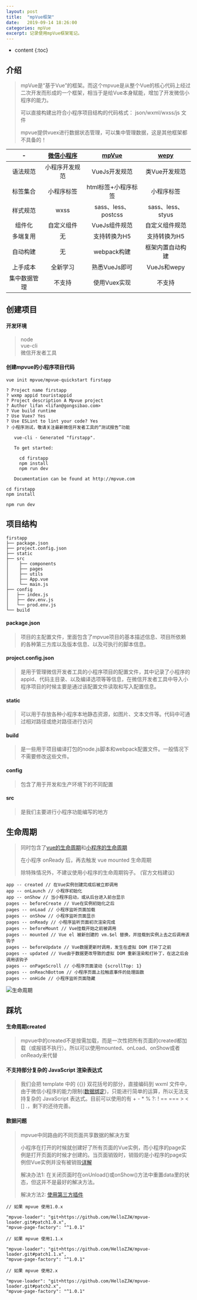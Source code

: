 ```yaml
---
layout: post
title:  "mpVue框架"
date:   2019-09-14 18:26:00
categories: mpVue
excerpt: 记录使用mpVue框架笔记。
---
```


* content
{:toc}

## 介绍
> mpVue是“基于Vue”的框架。而这个mpvue是从整个Vue的核心代码上经过二次开发而形成的一个框架，相当于是给Vue本身赋能，增加了开发微信小程序的能力。  
>  
> 可以直接构建出符合小程序项目结构的代码格式： json/wxml/wxss/js 文件  
>  
> mpvue提供vuex进行数据状态管理，可以集中管理数据，这是其他框架都不具备的！
  
| - | [微信小程序](https://developers.weixin.qq.com/miniprogram/dev/framework/quickstart/) | [mpVue](http://mpvue.com/) | [wepy](https://tencent.github.io/wepy/donate.html) |
| :-----: | :----: | :----: | :----: |
| 语法规范 | 小程序开发规范 | VueJs开发规范 | 类Vue开发规范 |
| 标签集合 | 小程序标签 | html标签+小程序标签 | 小程序标签 |
| 样式规范 | wxss | sass、less、postcss | sass、less、styus |
| 组件化 | 自定义组件 | VueJs组件规范 | 自定义组件规范 |
| 多端复用 | 无 | 支持转换为H5 | 支持转换为H5 |
| 自动构建 | 无 | webpack构建 | 框架内置自动构建 |
| 上手成本 | 全新学习 | 熟悉VueJs即可 | VueJs和wepy |
| 集中数据管理 | 不支持 | 使用Vuex实现 | 不支持 |  

## 创建项目
#### 开发环境
> node  
> vue-cli  
> 微信开发者工具  

#### 创建mpvue的小程序项目代码  
```
vue init mpvue/mpvue-quickstart firstapp  
  
? Project name firstapp
? wxmp appid touristappid
? Project description A Mpvue project
? Author lifan <lifan@gongsibao.com>
? Vue build runtime
? Use Vuex? Yes
? Use ESLint to lint your code? Yes
? 小程序测试，敬请关注最新微信开发者工具的“测试报告”功能

   vue-cli · Generated "firstapp".

   To get started:

     cd firstapp
     npm install
     npm run dev

   Documentation can be found at http://mpvue.com  
     
cd firstapp 
npm install  
  
npm run dev
```  
## 项目结构
```
firstapp
├── package.json
├── project.config.json       
├── static            
├── src
│    ├── components
│    ├── pages
│    ├── utils
│    ├── App.vue
│    └── main.js
├── config
│   ├── index.js
│   ├── dev.env.js
│   └── prod.env.js
└── build
```
#### package.json
> 项目的主配置文件，里面包含了mpvue项目的基本描述信息、项目所依赖的各种第三方库以及版本信息、以及可执行的脚本信息。  

#### project.config.json
> 是用于管理微信开发者工具的小程序项目的配置文件，其中记录了小程序的appid、代码主目录、以及编译选项等等信息，在微信开发者工具中导入小程序项目的时候主要是通过该配置文件读取和写入配置信息。  
  
#### static
> 可以用于存放各种小程序本地静态资源，如图片、文本文件等。代码中可通过相对路径或绝对路径进行访问  
  
#### build
> 是一些用于项目编译打包的node.js脚本和webpack配置文件。一般情况下不需要修改这些文件。  
  
#### config
> 包含了用于开发和生产环境下的不同配置  
  
#### src
> 是我们主要进行小程序功能编写的地方  
  

## 生命周期
> 同时包含了[vue的生命周期](https://cn.vuejs.org/v2/api/#%E9%80%89%E9%A1%B9-%E7%94%9F%E5%91%BD%E5%91%A8%E6%9C%9F%E9%92%A9%E5%AD%90)和[小程序的生命周期](https://developers.weixin.qq.com/miniprogram/dev/framework/app-service/app.html)  
>  
> 在小程序 onReady 后，再去触发 vue mounted 生命周期  
>  
> 除特殊情况外，不建议使用小程序的生命周期钩子。 (官方文档建议) 
  

```
app -- created // 在Vue实例创建完成后被立即调用
app -- onLaunch // 小程序初始化
app -- onShow // 当小程序启动，或从后台进入前台显示
pages -- beforeCreate // Vue在实例初始化之后
pages -- onLoad // 小程序监听页面加载
pages -- onShow // 小程序监听页面显示
pages -- onReady // 小程序监听页面初次渲染完成
pages -- beforeMount // Vue挂载开始之前被调用
pages -- mounted // Vue el 被新创建的 vm.$el 替换，并挂载到实例上去之后调用该钩子
pages -- beforeUpdate // Vue数据更新时调用，发生在虚拟 DOM 打补丁之前
pages -- updated // Vue由于数据更改导致的虚拟 DOM 重新渲染和打补丁，在这之后会调用该钩子
pages -- onPageScroll // 小程序页面滚动 {scrollTop: 1}
pages -- onReachBottom // 小程序页面上拉触底事件的处理函数
pages -- onHide // 小程序监听页面隐藏
```  
![生命周期](http://mpvue.com/assets/img/lifecycle.a8762770.jpg)  
  
## 踩坑
#### 生命周期created
> mpvue中的created不是按需加载，而是一次性把所有页面的created都加载（或报错不执行）。所以可以使用mounted、onLoad、onShow或者onReady来代替  
  
#### 不支持部分复杂的 JavaScript 渲染表达式
> 我们会把 template 中的 {{}} 双花括号的部分，直接编码到 wxml 文件中，由于微信小程序的能力限制([数据绑定](https://developers.weixin.qq.com/miniprogram/dev/framework/view/wxml/data.html))，只能进行简单的运算，所以无法支持复杂的 JavaScript 表达式。目前可以使用的有 + - * % ?: ! == === > < [] .，剩下的还待完善。  
  
#### 数据问题
> mpvue中同路由的不同页面共享数据的解决方案  
>  
> 小程序在打开的时候就创建好了所有页面的Vue实例，而小程序的page实例是打开页面的时候才创建的。当页面销毁时，销毁的是小程序的page实例但Vue实例并没有被销毁[详解](https://www.cnblogs.com/imgss/p/9164924.html)  
>  
> 解决办法1: 在关闭页面时在onUnload()或onShow()方法中重置data里的状态，但这并不是最好的解决方法。  
>  
> 解决方法2: [使用第三方插件](https://juejin.im/post/5bc1862bf265da0ad82c344d)  
  
```
// 如果 mpvue 使用1.0.x  

"mpvue-loader": "git+https://github.com/HelloZJW/mpvue-loader.git#patch1.0.x",
"mpvue-page-factory": "^1.0.1"  
  
// 如果 mpvue 使用1.1.x  
  
"mpvue-loader": "git+https://github.com/HelloZJW/mpvue-loader.git#patch1.1.x",
"mpvue-page-factory": "^1.0.1"  
  
// 如果 mpvue 使用2.x  
  
"mpvue-loader": "git+https://github.com/HelloZJW/mpvue-loader.git#patch2.x",
"mpvue-page-factory": "^1.0.1"
```
